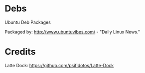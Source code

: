 # Debs
Ubuntu Deb Packages

Packaged by: http://www.ubuntuvibes.com/ - "Daily Linux News."

# Credits
Latte Dock: https://github.com/psifidotos/Latte-Dock
